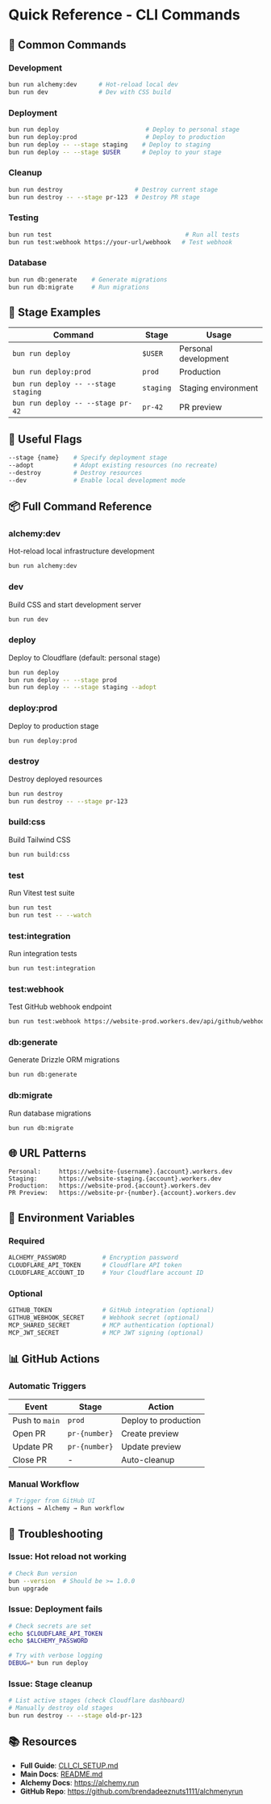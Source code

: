 # Quick Reference - CLI Commands

## 🚀 Common Commands

### Development
```bash
bun run alchemy:dev      # Hot-reload local dev
bun run dev              # Dev with CSS build
```

### Deployment
```bash
bun run deploy                        # Deploy to personal stage
bun run deploy:prod                   # Deploy to production
bun run deploy -- --stage staging    # Deploy to staging
bun run deploy -- --stage $USER      # Deploy to your stage
```

### Cleanup
```bash
bun run destroy                    # Destroy current stage
bun run destroy -- --stage pr-123  # Destroy PR stage
```

### Testing
```bash
bun run test                                     # Run all tests
bun run test:webhook https://your-url/webhook   # Test webhook
```

### Database
```bash
bun run db:generate    # Generate migrations
bun run db:migrate     # Run migrations
```

## 🎯 Stage Examples

| Command | Stage | Usage |
|---------|-------|-------|
| `bun run deploy` | `$USER` | Personal development |
| `bun run deploy:prod` | `prod` | Production |
| `bun run deploy -- --stage staging` | `staging` | Staging environment |
| `bun run deploy -- --stage pr-42` | `pr-42` | PR preview |

## 🔧 Useful Flags

```bash
--stage {name}    # Specify deployment stage
--adopt           # Adopt existing resources (no recreate)
--destroy         # Destroy resources
--dev             # Enable local development mode
```

## 📦 Full Command Reference

### alchemy:dev
Hot-reload local infrastructure development
```bash
bun run alchemy:dev
```

### dev
Build CSS and start development server
```bash
bun run dev
```

### deploy
Deploy to Cloudflare (default: personal stage)
```bash
bun run deploy
bun run deploy -- --stage prod
bun run deploy -- --stage staging --adopt
```

### deploy:prod
Deploy to production stage
```bash
bun run deploy:prod
```

### destroy
Destroy deployed resources
```bash
bun run destroy
bun run destroy -- --stage pr-123
```

### build:css
Build Tailwind CSS
```bash
bun run build:css
```

### test
Run Vitest test suite
```bash
bun run test
bun run test -- --watch
```

### test:integration
Run integration tests
```bash
bun run test:integration
```

### test:webhook
Test GitHub webhook endpoint
```bash
bun run test:webhook https://website-prod.workers.dev/api/github/webhook
```

### db:generate
Generate Drizzle ORM migrations
```bash
bun run db:generate
```

### db:migrate
Run database migrations
```bash
bun run db:migrate
```

## 🌐 URL Patterns

```
Personal:     https://website-{username}.{account}.workers.dev
Staging:      https://website-staging.{account}.workers.dev
Production:   https://website-prod.{account}.workers.dev
PR Preview:   https://website-pr-{number}.{account}.workers.dev
```

## 🔐 Environment Variables

### Required
```bash
ALCHEMY_PASSWORD          # Encryption password
CLOUDFLARE_API_TOKEN      # Cloudflare API token
CLOUDFLARE_ACCOUNT_ID     # Your Cloudflare account ID
```

### Optional
```bash
GITHUB_TOKEN              # GitHub integration (optional)
GITHUB_WEBHOOK_SECRET     # Webhook secret (optional)
MCP_SHARED_SECRET         # MCP authentication (optional)
MCP_JWT_SECRET            # MCP JWT signing (optional)
```

## 📊 GitHub Actions

### Automatic Triggers

| Event | Stage | Action |
|-------|-------|--------|
| Push to `main` | `prod` | Deploy to production |
| Open PR | `pr-{number}` | Create preview |
| Update PR | `pr-{number}` | Update preview |
| Close PR | - | Auto-cleanup |

### Manual Workflow

```bash
# Trigger from GitHub UI
Actions → Alchemy → Run workflow
```

## 🐛 Troubleshooting

### Issue: Hot reload not working
```bash
# Check Bun version
bun --version  # Should be >= 1.0.0
bun upgrade
```

### Issue: Deployment fails
```bash
# Check secrets are set
echo $CLOUDFLARE_API_TOKEN
echo $ALCHEMY_PASSWORD

# Try with verbose logging
DEBUG=* bun run deploy
```

### Issue: Stage cleanup
```bash
# List active stages (check Cloudflare dashboard)
# Manually destroy old stages
bun run destroy -- --stage old-pr-123
```

## 📚 Resources

- **Full Guide**: [CLI_CI_SETUP.md](./CLI_CI_SETUP.md)
- **Main Docs**: [README.md](./README.md)
- **Alchemy Docs**: https://alchemy.run
- **GitHub Repo**: https://github.com/brendadeeznuts1111/alchmenyrun


